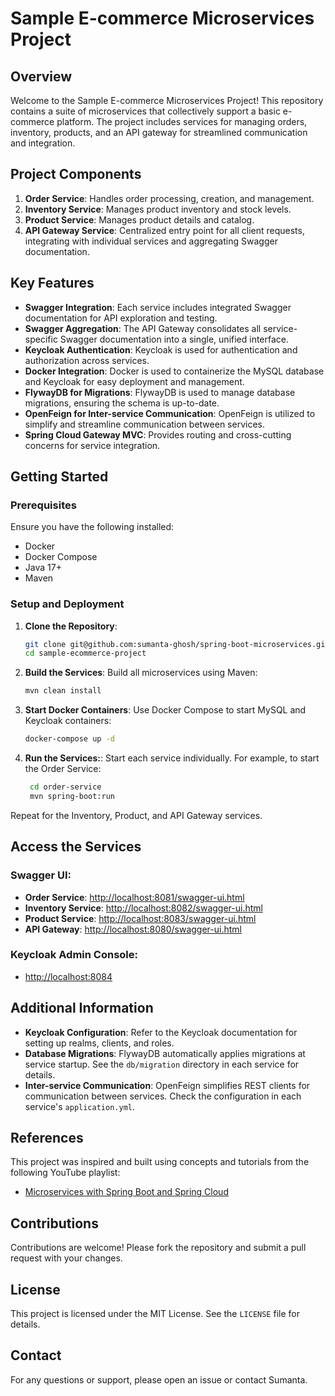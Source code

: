 # Sample E-commerce Microservices Project

## Overview

Welcome to the Sample E-commerce Microservices Project! This repository contains a suite of microservices that collectively support a basic e-commerce platform. The project includes services for managing orders, inventory, products, and an API gateway for streamlined communication and integration.

## Project Components

1. **Order Service**: Handles order processing, creation, and management.
2. **Inventory Service**: Manages product inventory and stock levels.
3. **Product Service**: Manages product details and catalog.
4. **API Gateway Service**: Centralized entry point for all client requests, integrating with individual services and aggregating Swagger documentation.

## Key Features

- **Swagger Integration**: Each service includes integrated Swagger documentation for API exploration and testing.
- **Swagger Aggregation**: The API Gateway consolidates all service-specific Swagger documentation into a single, unified interface.
- **Keycloak Authentication**: Keycloak is used for authentication and authorization across services.
- **Docker Integration**: Docker is used to containerize the MySQL database and Keycloak for easy deployment and management.
- **FlywayDB for Migrations**: FlywayDB is used to manage database migrations, ensuring the schema is up-to-date.
- **OpenFeign for Inter-service Communication**: OpenFeign is utilized to simplify and streamline communication between services.
- **Spring Cloud Gateway MVC**: Provides routing and cross-cutting concerns for service integration.

## Getting Started

### Prerequisites

Ensure you have the following installed:

- Docker
- Docker Compose
- Java 17+
- Maven

### Setup and Deployment

1. **Clone the Repository**:
   ```bash
   git clone git@github.com:sumanta-ghosh/spring-boot-microservices.git
   cd sample-ecommerce-project
   
2. **Build the Services**:
	Build all microservices using Maven:
   ```bash
   mvn clean install

   
3. **Start Docker Containers**:
	Use Docker Compose to start MySQL and Keycloak containers:
   ```bash
   docker-compose up -d

   
4. **Run the Services:**:
	Start each service individually. For example, to start the Order Service:
   ```bash
	cd order-service
	mvn spring-boot:run

Repeat for the Inventory, Product, and API Gateway services.

## Access the Services

### Swagger UI:
- **Order Service**: [http://localhost:8081/swagger-ui.html](http://localhost:8081/swagger-ui.html)
- **Inventory Service**: [http://localhost:8082/swagger-ui.html](http://localhost:8082/swagger-ui.html)
- **Product Service**: [http://localhost:8083/swagger-ui.html](http://localhost:8083/swagger-ui.html)
- **API Gateway**: [http://localhost:8080/swagger-ui.html](http://localhost:8080/swagger-ui.html)

### Keycloak Admin Console:
- [http://localhost:8084](http://localhost:8084)

## Additional Information

- **Keycloak Configuration**: Refer to the Keycloak documentation for setting up realms, clients, and roles.
- **Database Migrations**: FlywayDB automatically applies migrations at service startup. See the `db/migration` directory in each service for details.
- **Inter-service Communication**: OpenFeign simplifies REST clients for communication between services. Check the configuration in each service's `application.yml`.

## References

This project was inspired and built using concepts and tutorials from the following YouTube playlist:
- [Microservices with Spring Boot and Spring Cloud](https://www.youtube.com/playlist?list=PLSVW22jAG8pDeU80nDzbUgr8qqzEMppi8)

## Contributions

Contributions are welcome! Please fork the repository and submit a pull request with your changes.

## License

This project is licensed under the MIT License. See the `LICENSE` file for details.

## Contact

For any questions or support, please open an issue or contact Sumanta.


